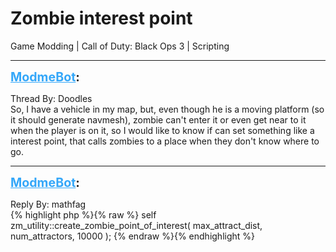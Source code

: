 # Zombie interest point
Game Modding | Call of Duty: Black Ops 3 | Scripting

---
<strong style="font-size: 1.4em;"><span style="text-decoration: underline;text-decoration-color: #34a7f9;"><span style="color:#34a7f9;">ModmeBot</span></span>:</strong>

<p>Thread By: Doodles<br />So, I have a vehicle in my map, but, even though he is a moving platform (so it should generate navmesh), zombie can&#39;t enter it or even get near to it when the player is on it, so I would like to know if can set something like a interest point, that calls zombies to a place when they don&#39;t know where to go.</p>

---
<strong style="font-size: 1.4em;"><span style="text-decoration: underline;text-decoration-color: #34a7f9;"><span style="color:#34a7f9;">ModmeBot</span></span>:</strong>

<p>Reply By: mathfag<br />{% highlight php %}{% raw %}
self zm_utility::create_zombie_point_of_interest( max_attract_dist, num_attractors, 10000 );
{% endraw %}{% endhighlight %}
</p>
